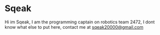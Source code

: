 # Sqeak
 Hi im Sqeak, I am the programming captain on robotics team 2472, I dont know what else to put here, contact me at sqeak20000@gmail.com
